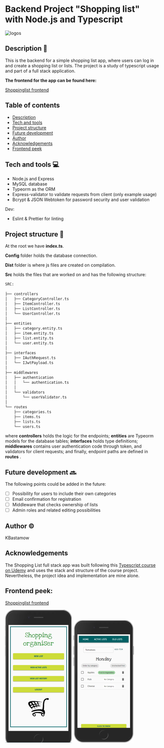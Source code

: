 # Backend Project "Shopping list" with Node.js and Typescript

![logos](logoback.png)

## Description 📜

This is the backend for a simple shopping list app, where users can log in and create a shopping list or lists. 
The project is a study of typescript usage and part of a full stack application. 

**The frontend for the app can be found here:**

[Shoppinglist frontend](https://github.com/kbastamow/Shoppinglist_front_Typescript)


## Table of contents
  * [Description](#description---)
  * [Tech and tools](#tech-and-tools---)
  * [Project structure](#project-structure---)
  * [Future development](#future-development---)
  * [Author](#author---)
  * [Acknowledgements](#acknowledgements)
  * [Frontend peek](#frontend-peek-)

## Tech and tools 💻

- Node.js and Express
- MySQL database
- Typeorm as the ORM
- Express-validator to validate requests from client (only example usage)
- Bcrypt & JSON Webtoken for password security and user validation

Dev:
- Eslint & Prettier for linting

## Project structure 🌵

At the root we have **index.ts**.

**Config** folder holds the database connection.

**Dist** folder is where js files are created on compilation.

**Src** holds the files that are worked on and has the following structure:

    SRC: 

    ├── controllers 
    │   ├── CategoryController.ts 
    │   ├── ItemController.ts 
    │   ├── ListController.ts 
    │   └── UserController.ts 
    │
    ├── entities 
    │   ├── category.entity.ts 
    │   ├── item.entity.ts 
    │   ├── list.entity.ts 
    │   └── user.entity.ts 
    │
    ├── interfaces 
    │   ├── IAuthRequest.ts 
    │   └── IJwtPayload.ts 
    │ 
    ├── middlewares 
    │   ├── authentication 
    │   │   └── authentication.ts 
    │   │
    │   └── validators 
    │       └── userValidator.ts 
    │
    └── routes
        ├── categories.ts
        ├── items.ts
        ├── lists.ts
        └── users.ts

where **controllers** holds the logic for the endpoints; **entities** are Typeorm models for the database tables; **interfaces** holds type definitions; **middlewares** contains user authentication code through token, and validators for client requests; and finally, endpoint paths are defined in **routes** .

## Future development 🔜

The following points could be added in the future:

- [ ] Possibility for users to include their own categories
- [ ] Email confirmation for registration
- [ ] Middleware that checks ownership of lists
- [ ] Admin roles and related editing possibilities 

## Author ©️

KBastamow

## Acknowledgements

The Shopping List full stack app was built following this [Typescript course on Udemy](https://www.udemy.com/course/typescript-course/) and uses the stack and structure of the course project. Nevertheless, the project idea and implementation are mine alone. 

## Frontend peek: 
[Shoppinglist frontend](https://github.com/kbastamow/Shoppinglist_front_Typescript)

![frontend](./readme/home.png)
![frontend2](./readme/listpage.png)

